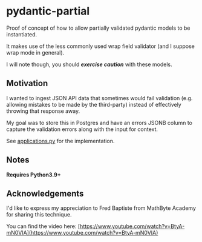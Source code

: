 # pydantic-partial

Proof of concept of how to allow partially validated pydantic models to be instantiated.

It makes use of the less commonly used wrap field validator (and I suppose wrap mode in general).

I will note though, you should ***exercise caution*** with these models.

## Motivation

I wanted to ingest JSON API data that sometimes would fail validation (e.g. allowing mistakes to be made by the third-party) instead of effectively throwing that response away.

My goal was to store this in Postgres and have an errors JSONB column to capture the validation errors along with the input for context.

See [applications.py](https://github.com/linktoad/pydantic-partial/blob/main/applications.py) for the implementation.

## Notes

**Requires Python3.9+**

## Acknowledgements

I'd like to express my appreciation to Fred Baptiste from MathByte Academy for sharing this technique.

You can find the video here: [https://www.youtube.com/watch?v=BtyA-mN0VIA](https://www.youtube.com/watch?v=BtyA-mN0VIA)